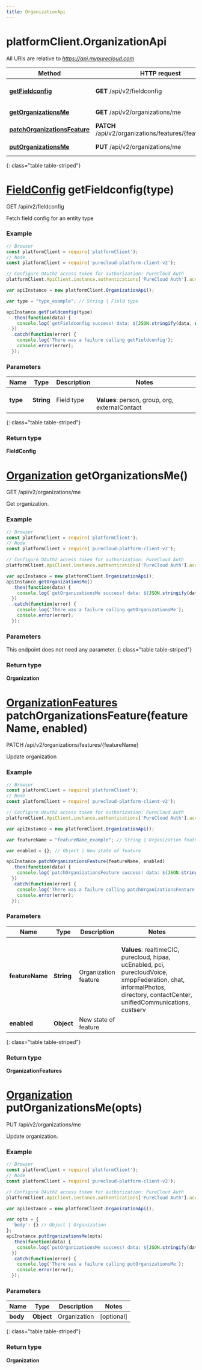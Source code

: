 ```yaml
---
title: OrganizationApi
---
```

# platformClient.OrganizationApi

All URIs are relative to *https://api.mypurecloud.com*

| Method | HTTP request | Description |
| ------------- | ------------- | ------------- |
[**getFieldconfig**](OrganizationApi.html#getFieldconfig) | **GET** /api/v2/fieldconfig | Fetch field config for an entity type
[**getOrganizationsMe**](OrganizationApi.html#getOrganizationsMe) | **GET** /api/v2/organizations/me | Get organization.
[**patchOrganizationsFeature**](OrganizationApi.html#patchOrganizationsFeature) | **PATCH** /api/v2/organizations/features/{featureName} | Update organization
[**putOrganizationsMe**](OrganizationApi.html#putOrganizationsMe) | **PUT** /api/v2/organizations/me | Update organization.
{: class="table table-striped"}

<a name="getFieldconfig"></a>

# [**FieldConfig**](FieldConfig.html) getFieldconfig(type)

GET /api/v2/fieldconfig

Fetch field config for an entity type



### Example

~~~ javascript
// Browser
const platformClient = require('platformClient');
// Node
const platformClient = require('purecloud-platform-client-v2');

// Configure OAuth2 access token for authorization: PureCloud Auth
platformClient.ApiClient.instance.authentications['PureCloud Auth'].accessToken = 'YOUR ACCESS TOKEN';

var apiInstance = new platformClient.OrganizationApi();

var type = "type_example"; // String | Field type

apiInstance.getFieldconfig(type)
  .then(function(data) {
    console.log(`getFieldconfig success! data: ${JSON.stringify(data, null, 2)}`);
  })
  .catch(function(error) {
  	console.log('There was a failure calling getFieldconfig');
    console.error(error);
  });

~~~

### Parameters


| Name | Type | Description  | Notes |
| ------------- | ------------- | ------------- | ------------- |
 **type** | **String** | Field type | <br />**Values**: person, group, org, externalContact |
{: class="table table-striped"}

### Return type

**FieldConfig**

<a name="getOrganizationsMe"></a>

# [**Organization**](Organization.html) getOrganizationsMe()

GET /api/v2/organizations/me

Get organization.



### Example

~~~ javascript
// Browser
const platformClient = require('platformClient');
// Node
const platformClient = require('purecloud-platform-client-v2');

// Configure OAuth2 access token for authorization: PureCloud Auth
platformClient.ApiClient.instance.authentications['PureCloud Auth'].accessToken = 'YOUR ACCESS TOKEN';

var apiInstance = new platformClient.OrganizationApi();
apiInstance.getOrganizationsMe()
  .then(function(data) {
    console.log(`getOrganizationsMe success! data: ${JSON.stringify(data, null, 2)}`);
  })
  .catch(function(error) {
  	console.log('There was a failure calling getOrganizationsMe');
    console.error(error);
  });

~~~

### Parameters

This endpoint does not need any parameter.
{: class="table table-striped"}

### Return type

**Organization**

<a name="patchOrganizationsFeature"></a>

# [**OrganizationFeatures**](OrganizationFeatures.html) patchOrganizationsFeature(featureName, enabled)

PATCH /api/v2/organizations/features/{featureName}

Update organization



### Example

~~~ javascript
// Browser
const platformClient = require('platformClient');
// Node
const platformClient = require('purecloud-platform-client-v2');

// Configure OAuth2 access token for authorization: PureCloud Auth
platformClient.ApiClient.instance.authentications['PureCloud Auth'].accessToken = 'YOUR ACCESS TOKEN';

var apiInstance = new platformClient.OrganizationApi();

var featureName = "featureName_example"; // String | Organization feature

var enabled = {}; // Object | New state of feature

apiInstance.patchOrganizationsFeature(featureName, enabled)
  .then(function(data) {
    console.log(`patchOrganizationsFeature success! data: ${JSON.stringify(data, null, 2)}`);
  })
  .catch(function(error) {
  	console.log('There was a failure calling patchOrganizationsFeature');
    console.error(error);
  });

~~~

### Parameters


| Name | Type | Description  | Notes |
| ------------- | ------------- | ------------- | ------------- |
 **featureName** | **String** | Organization feature | <br />**Values**: realtimeCIC, purecloud, hipaa, ucEnabled, pci, purecloudVoice, xmppFederation, chat, informalPhotos, directory, contactCenter, unifiedCommunications, custserv |
 **enabled** | **Object** | New state of feature |  |
{: class="table table-striped"}

### Return type

**OrganizationFeatures**

<a name="putOrganizationsMe"></a>

# [**Organization**](Organization.html) putOrganizationsMe(opts)

PUT /api/v2/organizations/me

Update organization.



### Example

~~~ javascript
// Browser
const platformClient = require('platformClient');
// Node
const platformClient = require('purecloud-platform-client-v2');

// Configure OAuth2 access token for authorization: PureCloud Auth
platformClient.ApiClient.instance.authentications['PureCloud Auth'].accessToken = 'YOUR ACCESS TOKEN';

var apiInstance = new platformClient.OrganizationApi();

var opts = { 
  'body': {} // Object | Organization
};
apiInstance.putOrganizationsMe(opts)
  .then(function(data) {
    console.log(`putOrganizationsMe success! data: ${JSON.stringify(data, null, 2)}`);
  })
  .catch(function(error) {
  	console.log('There was a failure calling putOrganizationsMe');
    console.error(error);
  });

~~~

### Parameters


| Name | Type | Description  | Notes |
| ------------- | ------------- | ------------- | ------------- |
 **body** | **Object** | Organization | [optional]  |
{: class="table table-striped"}

### Return type

**Organization**

